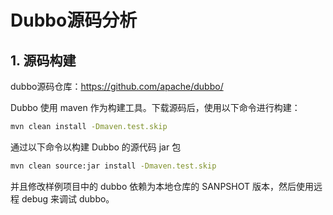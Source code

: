 # Dubbo源码分析

## 1. 源码构建

dubbo源码仓库：https://github.com/apache/dubbo/

Dubbo 使用 maven 作为构建工具。下载源码后，使用以下命令进行构建：

```bash
mvn clean install -Dmaven.test.skip
```

通过以下命令以构建 Dubbo 的源代码 jar 包

```bash
mvn clean source:jar install -Dmaven.test.skip
```

并且修改样例项目中的 dubbo 依赖为本地仓库的 SANPSHOT 版本，然后使用远程 debug 来调试 dubbo。



